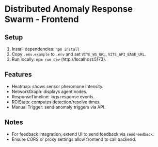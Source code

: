 # Distributed Anomaly Response Swarm - Frontend

## Setup
1. Install dependencies: `npm install`
2. Copy `.env.example` to `.env` and set `VITE_WS_URL`, `VITE_API_BASE_URL`.
3. Run locally: `npm run dev` (http://localhost:5173).

## Features
- Heatmap: shows sensor pheromone intensity.
- NetworkGraph: displays agent nodes.
- ResponseTimeline: logs response events.
- ROIStats: computes detection/resolve times.
- Manual Trigger: send anomaly triggers via API.

## Notes
- For feedback integration, extend UI to send feedback via `sendFeedback`.
- Ensure CORS or proxy settings allow frontend to call backend.